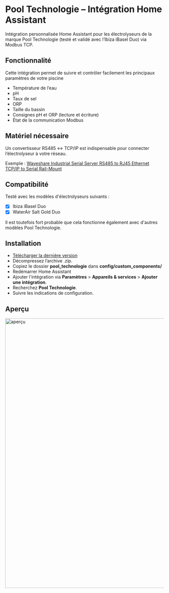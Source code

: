 # Pool Technologie – Intégration Home Assistant

Intégration personnalisée Home Assistant pour les électrolyseurs de la marque Pool Technologie (testé et validé avec l’Ibiza iBasel Duo) via Modbus TCP.

## Fonctionnalité

Cette intégration permet de suivre et contrôler facilement les principaux paramètres de votre piscine

- Température de l’eau 
- pH
- Taux de sel
- ORP
- Taille du bassin
- Consignes pH et ORP (lecture et écriture)
- État de la communication Modbus

## Matériel nécessaire

Un convertisseur RS485 ↔ TCP/IP est indispensable pour connecter l’électrolyseur à votre réseau.

Exemple : [Waveshare Industrial Serial Server RS485 to RJ45 Ethernet TCP/IP to Serial Rail-Mount](amzn.to/3HeBeuT)

## Compatibilité

Testé avec les modèles d'électrolyseurs suivants : 

- [X]  Ibiza iBasel Duo
- [X]  WaterAir Salt Gold Duo

Il est toutefois fort probable que cela fonctionne également avec d'autres modèles Pool Technologie. 

## Installation

- [Télécharger la dernière version](../../releases/latest)
- Décompressez l’archive .zip.
- Copiez le dossier **pool_technologie** dans **config/custom_components/**
- Redémarrer Home Assistant
- Ajouter l'intégration via **Paramètres** > **Appareils & services** > **Ajouter une intégration**.
- Recherchez **Pool Technologie**.
- Suivre les indications de configuration.

## Aperçu

<img width="789" height="855" alt="aperçu" src="https://github.com/user-attachments/assets/ebfe917e-f240-41bb-8b7a-fd5d1d67eb45" />
